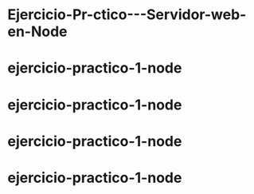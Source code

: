# Ejercicio-Pr-ctico---Servidor-web-en-Node
# ejercicio-practico-1-node
# ejercicio-practico-1-node
# ejercicio-practico-1-node
# ejercicio-practico-1-node
